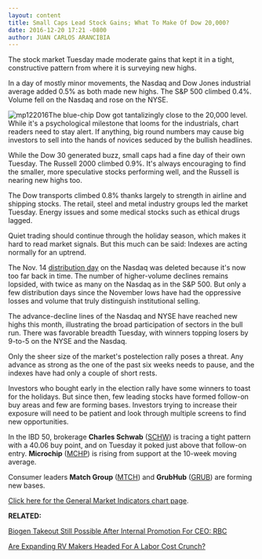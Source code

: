 ```yaml
---
layout: content
title: Small Caps Lead Stock Gains; What To Make Of Dow 20,000?
date: 2016-12-20 17:21 -0800
author: JUAN CARLOS ARANCIBIA
---
```






The stock market Tuesday made moderate gains that kept it in a tight, constructive pattern from where it is surveying new highs.


In a day of mostly minor movements, the Nasdaq and Dow Jones industrial average added 0.5% as both made new highs. The S&P 500 climbed 0.4%. Volume fell on the Nasdaq and rose on the NYSE.


![mp122016](https://www.investors.com/wp-content/uploads/2016/12/MP122016-184x300.png)The blue-chip Dow got tantalizingly close to the 20,000 level. While it's a psychological milestone that looms for the industrials, chart readers need to stay alert. If anything, big round numbers may cause big investors to sell into the hands of novices seduced by the bullish headlines.


While the Dow 30 generated buzz, small caps had a fine day of their own Tuesday. The Russell 2000 climbed 0.9%. It's always encouraging to find the smaller, more speculative stocks performing well, and the Russell is nearing new highs too.


The Dow transports climbed 0.8% thanks largely to strength in airline and shipping stocks. The retail, steel and metal industry groups led the market Tuesday. Energy issues and some medical stocks such as ethical drugs lagged.


Quiet trading should continue through the holiday season, which makes it hard to read market signals. But this much can be said: Indexes are acting normally for an uptrend.


The Nov. 14 [distribution day](http://education.investors.com/lesson.aspx?id=735759&sourceid=735764) on the Nasdaq was deleted because it's now too far back in time. The number of higher-volume declines remains lopsided, with twice as many on the Nasdaq as in the S&P 500. But only a few distribution days since the November lows have had the oppressive losses and volume that truly distinguish institutional selling.


The advance-decline lines of the Nasdaq and NYSE have reached new highs this month, illustrating the broad participation of sectors in the bull run. There was favorable breadth Tuesday, with winners topping losers by 9-to-5 on the NYSE and the Nasdaq.


Only the sheer size of the market's postelection rally poses a threat. Any advance as strong as the one of the past six weeks needs to pause, and the indexes have had only a couple of short rests.


Investors who bought early in the election rally have some winners to toast for the holidays. But since then, few leading stocks have formed follow-on buy areas and few are forming bases. Investors trying to increase their exposure will need to be patient and look through multiple screens to find new opportunities.


In the IBD 50, brokerage **Charles Schwab** ([SCHW](https://research.investors.com/quote.aspx?symbol=SCHW)) is tracing a tight pattern with a 40.06 buy point, and on Tuesday it poked just above that follow-on entry. **Microchip** ([MCHP](https://research.investors.com/quote.aspx?symbol=MCHP)) is rising from support at the 10-week moving average.


Consumer leaders **Match Group** ([MTCH](https://research.investors.com/quote.aspx?symbol=MTCH)) and **GrubHub** ([GRUB](https://research.investors.com/quote.aspx?symbol=GRUB)) are forming new bases.


[Click here for the General Market Indicators chart page](https://www.investors.com/wp-content/uploads/2016/12/IBD2012155740GMI.pdf).


**RELATED:**


[Biogen Takeout Still Possible After Internal Promotion For CEO: RBC](https://www.investors.com/news/technology/biogen-takeout-still-possible-after-internal-promotion-for-ceo-rbc/) 


[Are Expanding RV Makers Headed For A Labor Cost Crunch?](https://www.investors.com/stock-lists/stock-spotlight/expanding-rv-makers-may-face-labor-cost-crunch/)





